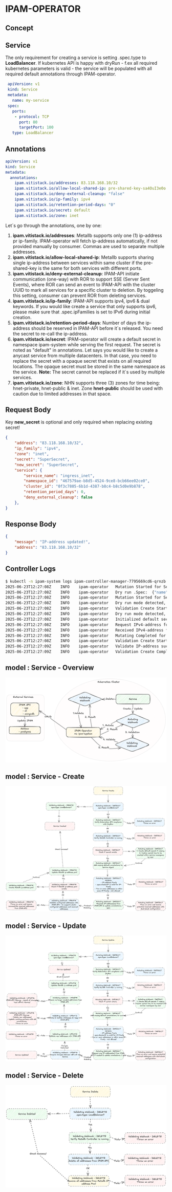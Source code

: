 # IPAM-OPERATOR

## Concept

## Service
The only requirement for creating a service is setting .spec.type to **LoadBalancer**.
If kubernetes API is happy with dryRun - f.ex all required kubernetes parameters is valid - the service will be populated with all required default annotations through IPAM-operator.
```yaml
 apiVersion: v1
 kind: Service
 metadata:
   name: my-service
 spec:
   ports:
    - protocol: TCP
      port: 80
      targetPort: 100
   type: LoadBalancer
```

## Annotations
```yaml
apiVersion: v1
kind: Service
metadata:
  annotations:
    ipam.vitistack.io/addresses: 83.118.168.10/32
    ipam.vitistack.io/allow-local-shared-ip: pre-shared-key-sa4OuI3e0o
    ipam.vitistack.io/deny-external-cleanup: "false"
    ipam.vitistack.io/ip-family: ipv4
    ipam.vitistack.io/retention-period-days: "0"
    ipam.vitistack.io/secret: default
    ipam.vitistack.io/zone: inet
```
Let´s go through the annotations, one by one:

1. **ipam.vitistack.io/addresses**: Metallb supports only one (1) ip-address pr ip-family. IPAM-operator will fetch ip-address automatically, if not provided manually by consumer. Commas are used to separate multiple addresses.
2. **ipam.vitistack.io/allow-local-shared-ip**: Metallb supports sharing single ip-address between services within same cluster if the pre-shared-key is the same for both services with different ports.
3. **ipam.vitistack.io/deny-external-cleanup**: IPAM-API initiate communication (one-way) with ROR to support SSE (Server Sent Events), where ROR can send an event to IPAM-API with the cluster UUID to mark all services for a specific cluster to deletion. By toggeling this setting, consumer can prevent ROR from deleting services.
4. **ipam.vitistack.io/ip-family**: IPAM-API supports ipv4, ipv6 & dual keywords. If you would like create a service that only supports ipv6, please make sure that .spec.ipFamilies is set to IPv6 during initial creation.
5. **ipam.vitistack.io/retention-period-days**: Number of days the ip-address should be reserved in IPAM-API before it`s released. You need the secret to re-call the ip-address.
6. **ipam.vitistack.io/secret**: IPAM-operator will create a default secret in namespace ipam-system while serving the first request. The secret is noted as "default" in annotations. Let says you would like to create a anycast service from multiple datacenters. In that case, you need to replace the secret with a opaque secret that exists on all required locations. The opaque secret must be stored in the same namespace as the service. **Note:** The secret cannot be replaced if it´s used by multiple services.
7. **ipam.vitistack.io/zone**: NHN supports three (3) zones for time being: hnet-private, hnet-public & inet. Zone **hnet-public** should be used with caution due to limited addresses in that space.

## Request Body
Key **new_secret** is optional and only required when replacing existing secret!
```json
{
    "address": "83.118.168.10/32",
    "ip_family": "ipv4",
    "zone": "inet",
    "secret": "SuperSecret",
    "new_secret": "SuperSecret",
    "service": {
        "service_name": "ingress_inet",
        "namespace_id": "467579ae-b8d5-4524-9ce8-bcb66ee02ce0",
        "cluster_id": "0f3c7805-6b1d-4387-b8c4-b8c5d0e9b878",
        "retention_period_days": 0,
        "deny_external_cleanup": false
    },
}
```

## Response Body

```json
{
    "message": "IP-address updated!",
    "address": "83.118.168.10/32"
}
```

## Controller Logs

```bash
$ kubectl -n ipam-system logs ipam-controller-manager-7795669cd6-qrnzb
2025-06-23T12:27:08Z    INFO    ipam-operator   Mutation Started for Service    {"name": "my-service"}
2025-06-23T12:27:08Z    INFO    ipam-operator   Dry run .Spec:  {"name": "my-service"}
2025-06-23T12:27:08Z    INFO    ipam-operator   Mutation Started for Service    {"name": "my-service"}
2025-06-23T12:27:08Z    INFO    ipam-operator   Dry run mode detected, skipping mutating for Service:   {"name": "my-service"}
2025-06-23T12:27:08Z    INFO    ipam-operator   Validation Create Started for Service   {"name": "my-service"}
2025-06-23T12:27:08Z    INFO    ipam-operator   Dry run mode detected, skipping validate create for Service:    {"name": "my-service"}
2025-06-23T12:27:08Z    INFO    ipam-operator   Initialized default secret
2025-06-23T12:27:08Z    INFO    ipam-operator   Request IPv4-address for Service:       {"name": "my-service"}
2025-06-23T12:27:08Z    INFO    ipam-operator   Received IPv4-address for Service:      {"name": "my-service", "address": "83.118.168.10"}
2025-06-23T12:27:08Z    INFO    ipam-operator   Mutating Completed for Service  {"name": "my-service"}
2025-06-23T12:27:08Z    INFO    ipam-operator   Validation Create Started for Service   {"name": "my-service"}
2025-06-23T12:27:09Z    INFO    ipam-operator   Validate IP-address succeeded!  {"name": "my-service", "ip": "83.118.168.10"}
2025-06-23T12:27:09Z    INFO    ipam-operator   Validation Create Completed for Service {"name": "my-service"}
```

## model : Service - Overview
![Service Overview Image](images/overview.ipam-operator.excalidraw.png "Service Overview")

## model : Service - Create
![Service Create Image](images/create.service.ipam-operator.excalidraw.png "Service Create")

## model : Service - Update
![Service Update Image](images/update.service.ipam-operator.excalidraw.png "Service Update")

## model : Service - Delete
![Service Delete Image](images/delete.service.ipam-operator.excalidraw.png "Service Delete")